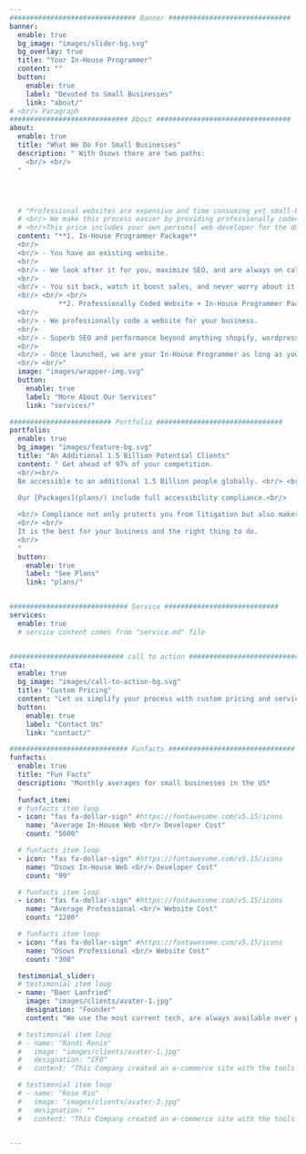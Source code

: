 ```yaml
---
############################### Banner ##############################
banner:
  enable: true
  bg_image: "images/slider-bg.svg"
  bg_overlay: true
  title: "Your In-House Programmer"
  content: ""
  button:
    enable: true
    label: "Devoted to Small Businesses"
    link: "about/"
# <br/> Paragraph 
############################# About #################################
about:
  enable: true
  title: "What We Do For Small Businesses"
  description: " With Osows there are two paths:
    <br/> <br/>
  "




  # "Professional websites are expensive and time consuming yet small-businesses need them in order to survive and thrive.<br/> 
  # <br/> We make this process easier by providing professionally coded websites from as low as [**$225/month**](plans/).<br/>
  # <br/>This price includes your own personal web developer for the duration of your subscription, allowing you to constantly customize until you get exactly what you want."
  content: "**1. In-House Programmer Package**
  <br/>
  <br/> - You have an existing website.
  <br/>
  <br/> - We look after it for you, maximize SEO, and are always on call to customize or troubleshoot.
  <br/>
  <br/> - You sit back, watch it boost sales, and never worry about it again.
  <br/> <br/> <br/>
            **2. Professionally Coded Website + In-House Programmer Package**
  <br/>
  <br/> - We professionally code a website for your business.
  <br/>
  <br/> - Superb SEO and performance beyond anything shopify, wordpress, Wix, or any CMS website could do.
  <br/>
  <br/> - Once launched, we are your In-House Programmer as long as you need a website.
  <br/> <br/>"
  image: "images/wrapper-img.svg"
  button:
    enable: true
    label: "More About Our Services"
    link: "services/"

######################### Portfolio ###############################
portfolio:
  enable: true
  bg_image: "images/feature-bg.svg"
  title: "An Additional 1.5 Billion Potential Clients"
  content: " Get ahead of 97% of your competition. 
  <br/><br/>
  Be accessible to an additional 1.5 Billion people globally. <br/> <br/>

  Our [Packages](plans/) include full accessibility compliance.<br/>
  
  <br/> Compliance not only protects you from litigation but also makes your business accessible to all individuals with disabilities (1.5 billion people globally). 
  <br/> <br/>
  It is the best for your business and the right thing to do.
  <br/>
  "
  button:
    enable: true
    label: "See Plans"
    link: "plans/"


############################# Service ############################
services:
  enable: true
  # service content comes from "service.md" file


############################ call to action ###########################
cta:
  enable: true
  bg_image: "images/call-to-action-bg.svg"
  title: "Custom Pricing"
  content: "Let us simplify your process with custom pricing and services."
  button:
    enable: true
    label: "Contact Us"
    link: "contact/"

############################# Funfacts ###############################
funfacts:
  enable: true
  title: "Fun Facts"
  description: "Monthly averages for small businesses in the US*
  "
  funfact_item:
  # funfacts item loop
  - icon: "fas fa-dollar-sign" #https://fontawesome.com/v5.15/icons
    name: "Average In-House Web <br/> Developer Cost"
    count: "5000"

  # funfacts item loop
  - icon: "fas fa-dollar-sign" #https://fontawesome.com/v5.15/icons
    name: "Osows In-House Web <br/> Developer Cost"
    count: "99"

  # funfacts item loop
  - icon: "fas fa-dollar-sign" #https://fontawesome.com/v5.15/icons
    name: "Average Professional <br/> Website Cost"
    count: "1200"

  # funfacts item loop
  - icon: "fas fa-dollar-sign" #https://fontawesome.com/v5.15/icons
    name: "Osows Professional <br/> Website Cost"
    count: "300"

  testimonial_slider:
  # testimonial item loop
  - name: "Baer Lanfried"
    image: "images/clients/avater-1.jpg"
    designation: "Founder"
    content: "We use the most current tech, are always available over phone or email, and create simple yet elegant websites."

  # testimonial item loop
  # - name: "Randi Renin"
  #   image: "images/clients/avater-1.jpg"
  #   designation: "CFO"
  #   content: "This Company created an e-commerce site with the tools to make our business a success, with innovative ideas we feel that our site has unique elements that make us stand out from the crowd."

  # testimonial item loop
  # - name: "Rose Rio"
  #   image: "images/clients/avater-3.jpg"
  #   designation: ""
  #   content: "This Company created an e-commerce site with the tools to make our business a success, with innovative ideas we feel that our site has unique elements that make us stand out from the crowd."


---
```

